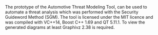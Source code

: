 The prototype of the Automotive Threat Modeling Tool, can be used to automate a threat analysis which was performed with the Security Guideword Method (SGM). The tool is licensed under the MIT licence and was compiled with VC++14, Boost C++ 1.69 and QT 5.11.1. To view the generated diagrams at least Graphivz 2.38 is required. 
